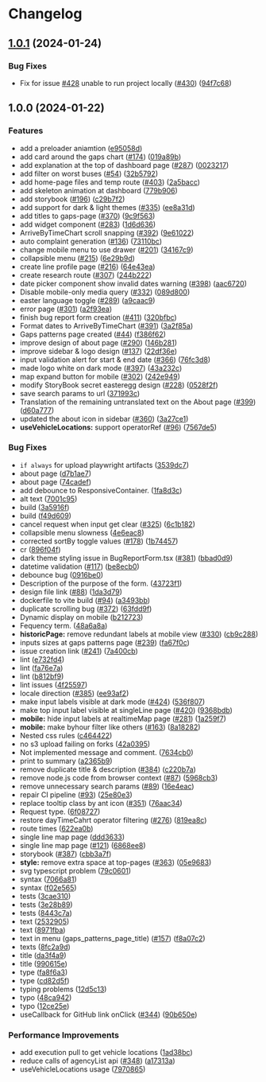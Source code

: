 # Changelog

## [1.0.1](https://github.com/hasadna/open-bus-map-search/compare/v1.0.0...v1.0.1) (2024-01-24)


### Bug Fixes

* Fix for issue [#428](https://github.com/hasadna/open-bus-map-search/issues/428) unable to run project locally ([#430](https://github.com/hasadna/open-bus-map-search/issues/430)) ([94f7c68](https://github.com/hasadna/open-bus-map-search/commit/94f7c68a0e9b93743cfbd72e8e694b5c6c4782ae))

## 1.0.0 (2024-01-22)


### Features

* add a preloader aniamtion ([e95058d](https://github.com/hasadna/open-bus-map-search/commit/e95058dbf75c3ab3d7b214defb1b9935b627e57f))
* add card around the gaps chart ([#174](https://github.com/hasadna/open-bus-map-search/issues/174)) ([019a89b](https://github.com/hasadna/open-bus-map-search/commit/019a89be1b34b7e9b6b36b894e695043ced9c77b))
* add explanation at the top of dashboard page ([#287](https://github.com/hasadna/open-bus-map-search/issues/287)) ([0023217](https://github.com/hasadna/open-bus-map-search/commit/0023217bebac2894053a91f2f1e66ddf01d7e307))
* add filter on worst buses ([#54](https://github.com/hasadna/open-bus-map-search/issues/54)) ([32b5792](https://github.com/hasadna/open-bus-map-search/commit/32b57927ac4c745179d1c04fd1dd3f7a37948137))
* add home-page files and temp route ([#403](https://github.com/hasadna/open-bus-map-search/issues/403)) ([2a5bacc](https://github.com/hasadna/open-bus-map-search/commit/2a5bacc1c33e71fb23c3b43977487f93a2e94995))
* add skeleton animation at dashboard ([779b906](https://github.com/hasadna/open-bus-map-search/commit/779b90665b47870e9277413c7de27cf032d46a63))
* add storybook ([#196](https://github.com/hasadna/open-bus-map-search/issues/196)) ([c29b7f2](https://github.com/hasadna/open-bus-map-search/commit/c29b7f29758d18aebee9df3d25e1e51d35242afb))
* add support for dark & light themes ([#335](https://github.com/hasadna/open-bus-map-search/issues/335)) ([ee8a31d](https://github.com/hasadna/open-bus-map-search/commit/ee8a31d3931d5ae9da4124e6f10c7bf20248958c))
* add titles to gaps-page ([#370](https://github.com/hasadna/open-bus-map-search/issues/370)) ([9c9f563](https://github.com/hasadna/open-bus-map-search/commit/9c9f5630a59abdd8c0cfeb2739b5ff0c169b4f80))
* add widget component ([#283](https://github.com/hasadna/open-bus-map-search/issues/283)) ([1d6d636](https://github.com/hasadna/open-bus-map-search/commit/1d6d636b350ad73ebfdff5c29f7bf633435045ad))
* ArriveByTimeChart scroll snapping ([#392](https://github.com/hasadna/open-bus-map-search/issues/392)) ([9e61022](https://github.com/hasadna/open-bus-map-search/commit/9e61022ec6a1b03d86befc3c970b61e73a10241a))
* auto complaint generation ([#136](https://github.com/hasadna/open-bus-map-search/issues/136)) ([73110bc](https://github.com/hasadna/open-bus-map-search/commit/73110bc7d30cc55e20554a402b112fa241d632b3))
* change mobile menu to use drawer ([#201](https://github.com/hasadna/open-bus-map-search/issues/201)) ([34167c9](https://github.com/hasadna/open-bus-map-search/commit/34167c925b50bae9cb2fa2cb322a419f6507e7fe))
* collapsible menu ([#215](https://github.com/hasadna/open-bus-map-search/issues/215)) ([6e29b9d](https://github.com/hasadna/open-bus-map-search/commit/6e29b9d674a36ba19e3b121466b212c168627fd8))
* create line profile page ([#216](https://github.com/hasadna/open-bus-map-search/issues/216)) ([64e43ea](https://github.com/hasadna/open-bus-map-search/commit/64e43ea62e68cee0591bbe3c15c4a383757b6519))
* create research route ([#307](https://github.com/hasadna/open-bus-map-search/issues/307)) ([244b222](https://github.com/hasadna/open-bus-map-search/commit/244b2225b22a36b1e91f568294609c3803fd0164))
* date picker component show invalid dates warning ([#398](https://github.com/hasadna/open-bus-map-search/issues/398)) ([aac6720](https://github.com/hasadna/open-bus-map-search/commit/aac6720a7cdf63df7280a023085affba4f589cf0))
* Disable mobile-only media query ([#332](https://github.com/hasadna/open-bus-map-search/issues/332)) ([089d800](https://github.com/hasadna/open-bus-map-search/commit/089d8004b0404367059e074236f4f59ff44a5888))
* easter language toggle ([#289](https://github.com/hasadna/open-bus-map-search/issues/289)) ([a9caac9](https://github.com/hasadna/open-bus-map-search/commit/a9caac978ce4cdb03c65fc2189b7e6da03c7e97d))
* error page ([#301](https://github.com/hasadna/open-bus-map-search/issues/301)) ([a2f93ea](https://github.com/hasadna/open-bus-map-search/commit/a2f93ea03f260d3728dc88d4a66d91950cd3ca93))
* finish bug report form creation ([#411](https://github.com/hasadna/open-bus-map-search/issues/411)) ([320bfbc](https://github.com/hasadna/open-bus-map-search/commit/320bfbcaa9f8fb7bd05b5db779e47e3b4904f28c))
* Format dates to ArriveByTimeChart ([#391](https://github.com/hasadna/open-bus-map-search/issues/391)) ([3a2f85a](https://github.com/hasadna/open-bus-map-search/commit/3a2f85a443739b866bf6cbcd7f9793928baffda2))
* Gaps patterns page created ([#44](https://github.com/hasadna/open-bus-map-search/issues/44)) ([f386f62](https://github.com/hasadna/open-bus-map-search/commit/f386f62775f65cbdd022f2c1a6d3ce647f600299))
* improve design of about page ([#290](https://github.com/hasadna/open-bus-map-search/issues/290)) ([146b281](https://github.com/hasadna/open-bus-map-search/commit/146b281de106edd949f0a418da0e038ab51dcd6e))
* improve sidebar & logo design ([#137](https://github.com/hasadna/open-bus-map-search/issues/137)) ([22df36e](https://github.com/hasadna/open-bus-map-search/commit/22df36e32efdfd978204ebc76fc219f59db72b7c))
* input validation alert for start & end date ([#366](https://github.com/hasadna/open-bus-map-search/issues/366)) ([76fc3d8](https://github.com/hasadna/open-bus-map-search/commit/76fc3d86e9fa94a6910141d73b3efbb74ab5315f))
* made logo white on dark mode ([#397](https://github.com/hasadna/open-bus-map-search/issues/397)) ([43a232c](https://github.com/hasadna/open-bus-map-search/commit/43a232cf166d31b6d7a2275ce32a37d09fdb4357))
* map expand button for mobile ([#302](https://github.com/hasadna/open-bus-map-search/issues/302)) ([242e949](https://github.com/hasadna/open-bus-map-search/commit/242e949d091263109dd7734bd3d586e98e4fc911))
* modify StoryBook secret easteregg design  ([#228](https://github.com/hasadna/open-bus-map-search/issues/228)) ([0528f2f](https://github.com/hasadna/open-bus-map-search/commit/0528f2f3fe1d99f4d37854f9f2c46c7836e5ce4e))
* save search params to url ([371993c](https://github.com/hasadna/open-bus-map-search/commit/371993c48141649953fdd0afe3c6dbcc1b02b923))
* Translation of the remaining untranslated text on the About page ([#399](https://github.com/hasadna/open-bus-map-search/issues/399)) ([d60a777](https://github.com/hasadna/open-bus-map-search/commit/d60a7776053bc1e32d4ac22ec12d9d1e4240449b))
* updated the about icon in sidebar ([#360](https://github.com/hasadna/open-bus-map-search/issues/360)) ([3a27ce1](https://github.com/hasadna/open-bus-map-search/commit/3a27ce11827f78abfeccfc81a9a6c37bb78ee686))
* **useVehicleLocations:** support operatorRef ([#96](https://github.com/hasadna/open-bus-map-search/issues/96)) ([7567de5](https://github.com/hasadna/open-bus-map-search/commit/7567de5760529c137b43b7ee26a12bb27d6154ee))


### Bug Fixes

* `if always` for upload playwright artifacts ([3539dc7](https://github.com/hasadna/open-bus-map-search/commit/3539dc76c571bc4df6d8396c95d096c656717e59))
* about page ([d7b1ae7](https://github.com/hasadna/open-bus-map-search/commit/d7b1ae78d8f987d25c238d066026f5b64f72e8a2))
* about page ([74cadef](https://github.com/hasadna/open-bus-map-search/commit/74cadefb708b2f4bb9b0fc1ed163577c9d511bf9))
* add debounce to ResponsiveContainer. ([1fa8d3c](https://github.com/hasadna/open-bus-map-search/commit/1fa8d3c9e5580cf8ce408e10e4a8f8f0d5f4bff4))
* alt text ([7001c95](https://github.com/hasadna/open-bus-map-search/commit/7001c95ed677433cd2a847ad3498930fbd079dfb))
* build ([3a5916f](https://github.com/hasadna/open-bus-map-search/commit/3a5916fa0edd728383d2289edcfcc76dbaca925c))
* build ([f49d609](https://github.com/hasadna/open-bus-map-search/commit/f49d6090970eeb2e935be8c51f508fd46afdff3b))
* cancel request when input get clear ([#325](https://github.com/hasadna/open-bus-map-search/issues/325)) ([6c1b182](https://github.com/hasadna/open-bus-map-search/commit/6c1b182d960d48be31ddd5db8aa1b83d4e49cae5))
* collapsible menu slowness ([4e6eac8](https://github.com/hasadna/open-bus-map-search/commit/4e6eac822bd24e62af992707d2f9dc4c6488db5c))
* corrected sortBy toggle values ([#178](https://github.com/hasadna/open-bus-map-search/issues/178)) ([1b74457](https://github.com/hasadna/open-bus-map-search/commit/1b744573eb416d8f3a02a974a493f00243df117d))
* cr ([896f04f](https://github.com/hasadna/open-bus-map-search/commit/896f04fd37d28a141f90776839e84aae60511186))
* dark theme styling issue in BugReportForm.tsx ([#381](https://github.com/hasadna/open-bus-map-search/issues/381)) ([bbad0d9](https://github.com/hasadna/open-bus-map-search/commit/bbad0d9134da489d0703c55d2c6682ffecaa5f86))
* datetime validation ([#117](https://github.com/hasadna/open-bus-map-search/issues/117)) ([be8ecb0](https://github.com/hasadna/open-bus-map-search/commit/be8ecb0f0a4afacc1eb67c25a29c46482fc16c69))
* debounce bug ([0916be0](https://github.com/hasadna/open-bus-map-search/commit/0916be0e6e3e409f68456ded97c7a0d2ae8e66ef))
* Description of the purpose of the form. ([43723f1](https://github.com/hasadna/open-bus-map-search/commit/43723f156d2d3b2a0b301f1eefeabfc71a7e1be2))
* design file link ([#88](https://github.com/hasadna/open-bus-map-search/issues/88)) ([1da3d79](https://github.com/hasadna/open-bus-map-search/commit/1da3d791930f4ab10ac67e90a9319c6aeeff1b1a))
* dockerfile to vite build ([#94](https://github.com/hasadna/open-bus-map-search/issues/94)) ([a3493bb](https://github.com/hasadna/open-bus-map-search/commit/a3493bb9c34beede7129f4ab10973137da3a4718))
* duplicate scrolling bug ([#372](https://github.com/hasadna/open-bus-map-search/issues/372)) ([63fdd9f](https://github.com/hasadna/open-bus-map-search/commit/63fdd9fea8c6f5c0709660cb161a91b4e900a2b8))
* Dynamic display on mobile ([b212723](https://github.com/hasadna/open-bus-map-search/commit/b212723d933a1b88a055b4b1ad0f21d35960e327))
* Fequency term. ([48a6a8a](https://github.com/hasadna/open-bus-map-search/commit/48a6a8aea472cad3057c143911a08c269b4c38ff))
* **historicPage:** remove redundant labels at mobile view ([#330](https://github.com/hasadna/open-bus-map-search/issues/330)) ([cb9c288](https://github.com/hasadna/open-bus-map-search/commit/cb9c288a50ff19b6d6617433532d834fd8039a83))
* inputs sizes at gaps patterns page ([#239](https://github.com/hasadna/open-bus-map-search/issues/239)) ([fa67f0c](https://github.com/hasadna/open-bus-map-search/commit/fa67f0cca35bc7080cc81ff0ec84bcdcbc7e5080))
* issue creation link ([#241](https://github.com/hasadna/open-bus-map-search/issues/241)) ([7a400cb](https://github.com/hasadna/open-bus-map-search/commit/7a400cbe0e1febb267a3034e7c520c1cd06cb847))
* lint ([e732fd4](https://github.com/hasadna/open-bus-map-search/commit/e732fd4d250401ae1e7d6ee79ada34f5843c0ca4))
* lint ([fa76e7a](https://github.com/hasadna/open-bus-map-search/commit/fa76e7adb3ce967de50973831893f240141969b1))
* lint ([b812bf9](https://github.com/hasadna/open-bus-map-search/commit/b812bf9dcf44b5218001bdfa192f3600b5c57046))
* lint issues ([4f25597](https://github.com/hasadna/open-bus-map-search/commit/4f25597d570affbeb7f49fbc59dbaa4f3868f393))
* locale direction ([#385](https://github.com/hasadna/open-bus-map-search/issues/385)) ([ee93af2](https://github.com/hasadna/open-bus-map-search/commit/ee93af2c1b07c8f399d612931145ee3551d49139))
* make input labels visible at dark mode ([#424](https://github.com/hasadna/open-bus-map-search/issues/424)) ([536f807](https://github.com/hasadna/open-bus-map-search/commit/536f8078134fe2506936e6109112f67f4d5c6eaf))
* make top input label visible at singleLine page ([#420](https://github.com/hasadna/open-bus-map-search/issues/420)) ([9368bdb](https://github.com/hasadna/open-bus-map-search/commit/9368bdb76de9df82fcf6f8689149b4c794ebeee2))
* **mobile:** hide input labels at realtimeMap page ([#281](https://github.com/hasadna/open-bus-map-search/issues/281)) ([1a259f7](https://github.com/hasadna/open-bus-map-search/commit/1a259f71a30b106d618ee341946522bfc901b6c4))
* **mobile:** make byhour filter like others ([#163](https://github.com/hasadna/open-bus-map-search/issues/163)) ([8a18282](https://github.com/hasadna/open-bus-map-search/commit/8a18282702f5da7db79dc65b4be169e546d5d54c))
* Nested css rules ([c464422](https://github.com/hasadna/open-bus-map-search/commit/c46442227d9496406fbcf63f43bce50f894e03d4))
* no s3 upload failing on forks ([42a0395](https://github.com/hasadna/open-bus-map-search/commit/42a0395f690540f220d54fa424d2cd450b5c0abd))
* Not implemented message and comment. ([7634cb0](https://github.com/hasadna/open-bus-map-search/commit/7634cb00071ef96b9e2abe319331c6f0c59d645f))
* print to summary ([a2365b9](https://github.com/hasadna/open-bus-map-search/commit/a2365b905b85b0cbc00b0c14ee12e1c759f4b781))
* remove duplicate title & description ([#384](https://github.com/hasadna/open-bus-map-search/issues/384)) ([c220b7a](https://github.com/hasadna/open-bus-map-search/commit/c220b7aafe4efe0412914228fc8314e94eeada41))
* remove node.js code from browser context ([#87](https://github.com/hasadna/open-bus-map-search/issues/87)) ([5968cb3](https://github.com/hasadna/open-bus-map-search/commit/5968cb3c01c8029187a68b4d394d9204fd4cddf6))
* remove unnecessary search params ([#89](https://github.com/hasadna/open-bus-map-search/issues/89)) ([16e4eac](https://github.com/hasadna/open-bus-map-search/commit/16e4eac5f0cec2b608c5ed25887d73aa6485ac33))
* repair CI pipeline ([#93](https://github.com/hasadna/open-bus-map-search/issues/93)) ([25e80e3](https://github.com/hasadna/open-bus-map-search/commit/25e80e313b5b0e04b20cbc887fdbf3791e835db3))
* replace tooltip class by ant icon ([#351](https://github.com/hasadna/open-bus-map-search/issues/351)) ([76aac34](https://github.com/hasadna/open-bus-map-search/commit/76aac34c386fbebcba6e04c5d2743d57f6423813))
* Request type. ([6f08727](https://github.com/hasadna/open-bus-map-search/commit/6f08727dfcd6a822504b54c3212bcb9e901e2b2e))
* restore dayTimeCahrt operator filtering ([#276](https://github.com/hasadna/open-bus-map-search/issues/276)) ([819ea8c](https://github.com/hasadna/open-bus-map-search/commit/819ea8cdcaaad71542eb3f01058466f36e2f5fa7))
* route times ([622ea0b](https://github.com/hasadna/open-bus-map-search/commit/622ea0b6d3d1189c466fdc19c83400799ccde9df))
* single line map page ([ddd3633](https://github.com/hasadna/open-bus-map-search/commit/ddd3633329d16defdc51cee37a89e43d6cf0dce6))
* single line map page ([#121](https://github.com/hasadna/open-bus-map-search/issues/121)) ([6868ee8](https://github.com/hasadna/open-bus-map-search/commit/6868ee8d64abd2c41b034f138f6453e1add6a1ab))
* storybook ([#387](https://github.com/hasadna/open-bus-map-search/issues/387)) ([cbb3a7f](https://github.com/hasadna/open-bus-map-search/commit/cbb3a7ff9039217ab111285f15b648113e450f75))
* **style:** remove extra space at top-pages ([#363](https://github.com/hasadna/open-bus-map-search/issues/363)) ([05e9683](https://github.com/hasadna/open-bus-map-search/commit/05e96839aa550b90c0d277ad0ce857d4bfb64ed8))
* svg typescript problem ([79c0601](https://github.com/hasadna/open-bus-map-search/commit/79c0601ec420afeaf8d4f6290306d66d18a2366c))
* syntax ([7066a81](https://github.com/hasadna/open-bus-map-search/commit/7066a81395e0d3c68dca759448fc9e07ffa310e0))
* syntax ([f02e565](https://github.com/hasadna/open-bus-map-search/commit/f02e565fcdb3857245fc3a37a643de6d30d2ffd6))
* tests ([3cae310](https://github.com/hasadna/open-bus-map-search/commit/3cae31006829e7915a508b729bac643ba8ba6789))
* tests ([3e28b89](https://github.com/hasadna/open-bus-map-search/commit/3e28b8991d2d9ca426279a99cd8dea4ae4b21fdc))
* tests ([8443c7a](https://github.com/hasadna/open-bus-map-search/commit/8443c7a5930b6903a09e289853f8c7f79877e9f9))
* text ([2532905](https://github.com/hasadna/open-bus-map-search/commit/253290549e73287bd344689b3f9e7e078a59e272))
* text ([8971fba](https://github.com/hasadna/open-bus-map-search/commit/8971fba7103c13b2db82164748f97eef0b2dad8e))
* text in menu (gaps_patterns_page_title) ([#157](https://github.com/hasadna/open-bus-map-search/issues/157)) ([f8a07c2](https://github.com/hasadna/open-bus-map-search/commit/f8a07c2a8661a3fe5026ea3042688ba1753d8cdd))
* texts ([8fc2a9d](https://github.com/hasadna/open-bus-map-search/commit/8fc2a9dc48bc3178a0d32d4abb82bcdaa6883033))
* title ([da3f4a9](https://github.com/hasadna/open-bus-map-search/commit/da3f4a95e66f4c30ba26a728754cb5ca87b28455))
* title ([990615e](https://github.com/hasadna/open-bus-map-search/commit/990615e4c5361563c9974a52869b0efa98adba82))
* type ([fa8f6a3](https://github.com/hasadna/open-bus-map-search/commit/fa8f6a3203e05656767f58b5d134538c26c933d2))
* type ([cd82d5f](https://github.com/hasadna/open-bus-map-search/commit/cd82d5f96e983338ed92fdbd3bc5c7c35b387e1c))
* typing problems ([12d5c13](https://github.com/hasadna/open-bus-map-search/commit/12d5c135666eb5470f3dd1cac6dfb2d22425e895))
* typo ([48ca942](https://github.com/hasadna/open-bus-map-search/commit/48ca94224aab96e285f347bda5d2c26e68cc7518))
* typo ([12ce25e](https://github.com/hasadna/open-bus-map-search/commit/12ce25e578aae069baed03d979be7b7f7ec52254))
* useCallback for GitHub link onClick ([#344](https://github.com/hasadna/open-bus-map-search/issues/344)) ([90b650e](https://github.com/hasadna/open-bus-map-search/commit/90b650e3be97da3b1913c93af0edf95e0d377c2e))


### Performance Improvements

* add execution pull to get vehicle locations ([1ad38bc](https://github.com/hasadna/open-bus-map-search/commit/1ad38bc85e1d4c6815f2799f2ce84fd5cc7da18f))
* reduce calls of agencyList api ([#348](https://github.com/hasadna/open-bus-map-search/issues/348)) ([a17313a](https://github.com/hasadna/open-bus-map-search/commit/a17313a481cdcacc6d1b5ce9380b491e86ec44d0))
* useVehicleLocations usage ([7970865](https://github.com/hasadna/open-bus-map-search/commit/79708652c9711b87b2d6d9e95a0d6f5262913a4b))
